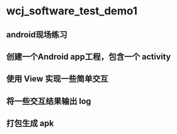 # wcj_software_test_demo1

## android现场练习
## 创建⼀个Android app⼯程，包含⼀个 activity
## 使⽤ View 实现⼀些简单交互
## 将⼀些交互结果输出 log
## 打包⽣成 apk

